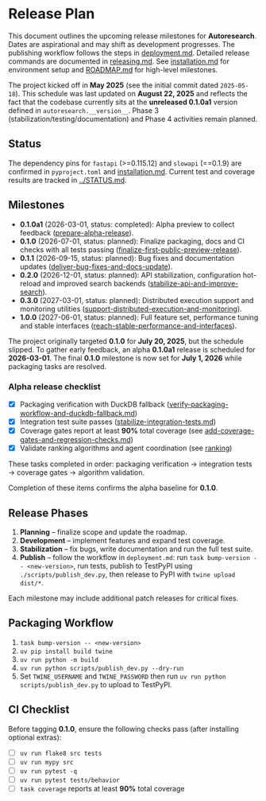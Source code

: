 # Release Plan

This document outlines the upcoming release milestones for **Autoresearch**.
Dates are aspirational and may shift as development progresses. The publishing
workflow follows the steps in [deployment.md](deployment.md). Detailed release
commands are documented in [releasing.md](releasing.md). See
[installation.md](installation.md) for environment setup and
[ROADMAP.md](../ROADMAP.md) for high-level milestones.

The project kicked off in **May 2025** (see the initial commit dated
`2025-05-18`). This schedule was last updated on **August 22, 2025** and
reflects the fact that the codebase currently sits at the **unreleased 0.1.0a1**
version defined in `autoresearch.__version__`. Phase 3
(stabilization/testing/documentation) and Phase 4 activities remain planned.

## Status

The dependency pins for `fastapi` (>=0.115.12) and `slowapi` (==0.1.9) are
confirmed in `pyproject.toml` and [installation.md](installation.md).
Current test and coverage results are tracked in
[../STATUS.md](../STATUS.md).

## Milestones

- **0.1.0a1** (2026-03-01, status: completed): Alpha preview to collect
  feedback ([prepare-alpha-release]).
- **0.1.0** (2026-07-01, status: planned): Finalize packaging, docs and CI
  checks with all tests passing
  ([finalize-first-public-preview-release]).
- **0.1.1** (2026-09-15, status: planned): Bug fixes and documentation updates
  ([deliver-bug-fixes-and-docs-update]).
- **0.2.0** (2026-12-01, status: planned): API stabilization, configuration
  hot-reload and improved search backends
  ([stabilize-api-and-improve-search]).
- **0.3.0** (2027-03-01, status: planned): Distributed execution support and
  monitoring utilities
  ([support-distributed-execution-and-monitoring]).
- **1.0.0** (2027-06-01, status: planned): Full feature set, performance
  tuning and stable interfaces
  ([reach-stable-performance-and-interfaces]).

The project originally targeted **0.1.0** for **July 20, 2025**, but the
schedule slipped. To gather early feedback, an alpha **0.1.0a1** release is
scheduled for **2026-03-01**. The final **0.1.0** milestone is
now set for **July 1, 2026** while packaging tasks are resolved.

### Alpha release checklist

- [x] Packaging verification with DuckDB fallback
  ([verify-packaging-workflow-and-duckdb-fallback.md][packaging-fallback])
- [x] Integration test suite passes
  ([stabilize-integration-tests.md][stabilize-integration-tests])
- [x] Coverage gates report at least **90%** total coverage
  (see [add-coverage-gates-and-regression-checks.md][coverage-gates])
- [x] Validate ranking algorithms and agent coordination (see [ranking])

These tasks completed in order: packaging verification → integration tests →
coverage gates → algorithm validation.

Completion of these items confirms the alpha baseline for **0.1.0**.

## Release Phases

1. **Planning** – finalize scope and update the roadmap.
2. **Development** – implement features and expand test coverage.
3. **Stabilization** – fix bugs, write documentation and run the full test
   suite.
4. **Publish** – follow the workflow in `deployment.md`: run
   `task bump-version -- <new-version>`, run tests, publish to TestPyPI using
   `./scripts/publish_dev.py`, then release to PyPI with `twine upload dist/*`.

Each milestone may include additional patch releases for critical fixes.

## Packaging Workflow

1. `task bump-version -- <new-version>`
2. `uv pip install build twine`
3. `uv run python -m build`
4. `uv run python scripts/publish_dev.py --dry-run`
5. Set `TWINE_USERNAME` and `TWINE_PASSWORD` then run
   `uv run python scripts/publish_dev.py` to upload to TestPyPI.

## CI Checklist

Before tagging **0.1.0**, ensure the following checks pass (after installing
optional extras):

- [ ] `uv run flake8 src tests`
- [ ] `uv run mypy src`
- [ ] `uv run pytest -q`
- [ ] `uv run pytest tests/behavior`
- [ ] `task coverage` reports at least **90%** total coverage

[coverage-gates]: ../issues/archive/add-coverage-gates-and-regression-checks.md
[stabilize-integration-tests]: ../issues/archive/stabilize-integration-tests.md
[packaging-fallback]: ../issues/archive/verify-packaging-workflow-and-duckdb-fallback.md
[ranking]: ../issues/archive/validate-ranking-algorithms-and-agent-coordination.md
[prepare-alpha-release]: ../issues/prepare-alpha-release.md
[finalize-first-public-preview-release]: ../issues/finalize-first-public-preview-release.md
[deliver-bug-fixes-and-docs-update]: ../issues/deliver-bug-fixes-and-docs-update.md
[stabilize-api-and-improve-search]: ../issues/stabilize-api-and-improve-search.md
[support-distributed-execution-and-monitoring]: ../issues/support-distributed-execution-and-monitoring.md
[reach-stable-performance-and-interfaces]: ../issues/reach-stable-performance-and-interfaces.md
